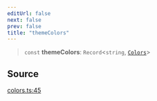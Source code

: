 ```yaml
---
editUrl: false
next: false
prev: false
title: "themeColors"
---
```


> `const` **themeColors**: `Record`\<`string`, [`Colors`](/api-core/type-aliases/colors/)\>

## Source

[colors.ts:45](https://github.com/dgmjs/dgmjs/blob/main/packages/core/src/colors.ts#L45)
